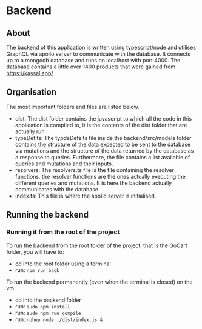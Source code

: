 # Backend

## About

The backend of this application is written using typescript/node and utilises GraphQL via apollo server to communicate with the database.
It connects up to a mongodb database and runs on localhost with port 4000.
The database contains a little over 1400 products that were gained from https://kassal.app/

## Organisation

The most important folders and files are listed below.

- dist: The dist folder contains the javascript to which all the code in this application is compiled to, it is the contents of the dist folder that are actually run.
- typeDef.ts: The typdeDefs.ts file inside the backend/src/models folder contains the structure of the data expected to be sent to the database via mutations and the structure of the data returned by the database as a response to queries. Furthermore, the file contains a list available of queries and mutations and their inputs.
- resolvers: The resolvers.ts file is the file containing the resolver functions. the resolver functions are the ones actually executing the different queries and mutations. It is here the backend actually communicates with the database.
- index.ts: This file is where the apollo server is initialised.

## Running the backend

### Running it from the root of the project

To run the backend from the root folder of the project, that is the GoCart folder, you will have to:

- cd into the root folder using a terminal
- run: `npm run back`

To run the backend permanently (even when the terminal is closed) on the vm:

- cd into the backend folder
- run: `sudo npm install`
- run: `sudo npm run compile`
- run: `nohup node ./dist/index.js &`
